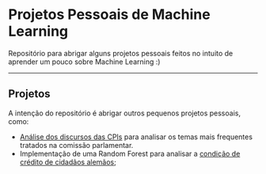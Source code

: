 # Projetos Pessoais de Machine Learning

Repositório para abrigar alguns projetos pessoais feitos no intuito de aprender um pouco sobre Machine Learning :)

----

## Projetos

A intenção do repositório é abrigar outros pequenos projetos pessoais, como:

- [Análise dos discursos das CPIs](https://github.com/vnery5/Projetos_Pessoais_MachineLearning/tree/main/Linguagem%20Natural) para analisar os temas mais frequentes tratados na comissão parlamentar.
- Implementação de uma Random Forest para analisar a [condição de crédito de cidadãos alemãos](https://github.com/vnery5/Projetos_Pessoais_MachineLearning/tree/main/RandomForest_Credito);
